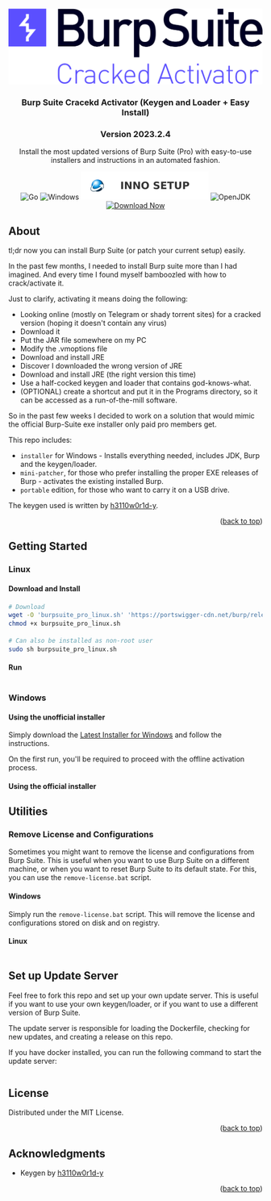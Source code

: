 <a id="readme-top"></a>

<br />
<div align="center">
  <a href="https://github.com/mmgordon82/BurpSuiteInstaller">
    <img src="readme-assets/title-logo.png" alt="Logo" height="150">
  </a>

<h3 align="center">Burp Suite Cracekd Activator (Keygen and Loader + Easy Install)</h3>
<h3 align="center">Version 2023.2.4</h3>

  <p align="center">
    Install the most updated versions of Burp Suite (Pro) with easy-to-use installers and instructions in an automated fashion.
    <br />
  </p>

![Go](https://img.shields.io/badge/go-%2300ADD8.svg?style=for-the-badge&logo=go&logoColor=white)
![Windows](https://img.shields.io/badge/Windows-0078D6?style=for-the-badge&logo=windows&logoColor=white)
![Inno Setup](readme-assets/badge-inno-setup.svg)
![OpenJDK](https://img.shields.io/badge/OpenJDK-%23d47820.svg?style=for-the-badge&logo=openjdk&logoColor=white)
</br>
[![Download Now](https://img.shields.io/badge/-Download%20Now-5b4fff?style=for-the-badge&logo=github&logoColor=black)](https://github.com/mmgordon82/BurpSuiteInstaller/releases/latest)

</div>



<!-- ABOUT THE PROJECT -->
## About
tl;dr now you can install Burp Suite (or patch your current setup) easily.

In the past few months, I needed to install Burp suite more than I had imagined. And every time I found myself bamboozled with how to crack/activate it.

Just to clarify, activating it means doing the following:
 - Looking online (mostly on Telegram or shady torrent sites) for a cracked version (hoping it doesn't contain any virus)
 - Download it
 - Put the JAR file somewhere on my PC
 - Modify the .vmoptions file
 - Download and install JRE
 - Discover I downloaded the wrong version of JRE
 - Download and install JRE (the right version this time)
 - Use a half-cocked keygen and loader that contains god-knows-what.
 - (OPTIONAL) create a shortcut and put it in the Programs directory, so it can be accessed as a run-of-the-mill software.

So in the past few weeks I decided to work on a solution that would mimic the official Burp-Suite exe installer only paid pro members get.

This repo includes:
 - `installer` for Windows - Installs everything needed, includes JDK, Burp and the keygen/loader.
 - `mini-patcher`, for those who prefer installing the proper EXE releases of Burp - activates the existing installed Burp.
 - `portable` edition, for those who want to carry it on a USB drive.

The keygen used is written by [h3110w0r1d-y](https://github.com/h3110w0r1d-y/BurpLoaderKeygen).

<p align="right">(<a href="#readme-top">back to top</a>)</p>


<!-- GETTING STARTED -->
## Getting Started

### Linux

#### Download and Install
```bash
# Download
wget -O 'burpsuite_pro_linux.sh' 'https://portswigger-cdn.net/burp/releases/download?product=pro&version=2023.2.4&type=Linux'
chmod +x burpsuite_pro_linux.sh

# Can also be installed as non-root user
sudo sh burpsuite_pro_linux.sh
```

#### Run
```bash

```


### Windows

#### Using the unofficial installer
Simply download the [Latest Installer for Windows](https://github.com/mmgordon82/BurpSuiteInstaller/releases/latest) and follow the instructions.

On the first run, you'll be required to proceed with the offline activation process.

#### Using the official installer


## Utilities

### Remove License and Configurations
Sometimes you might want to remove the license and configurations from Burp Suite. This is useful when you want to use Burp Suite on a different machine, or when you want to reset Burp Suite to its default state. For this, you can use the `remove-license.bat` script.

#### Windows
Simply run the `remove-license.bat` script. This will remove the license and configurations stored on disk and on registry.

#### Linux
```bash

```

## Set up Update Server
Feel free to fork this repo and set up your own update server. This is useful if you want to use your own keygen/loader, or if you want to use a different version of Burp Suite.

The update server is responsible for loading the Dockerfile, checking for new updates, and creating a release on this repo.

If you have docker installed, you can run the following command to start the update server:
```bash

```


<!-- LICENSE -->
## License

Distributed under the MIT License.

<p align="right">(<a href="#readme-top">back to top</a>)</p>

<!-- ACKNOWLEDGMENTS -->
## Acknowledgments

* Keygen by [h3110w0r1d-y](https://github.com/h3110w0r1d-y/BurpLoaderKeygen)

<p align="right">(<a href="#readme-top">back to top</a>)</p>
